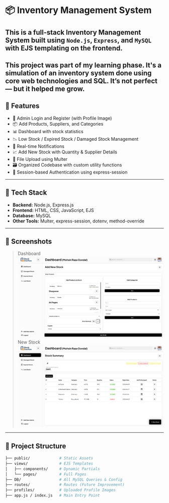 # 📦 Inventory Management System

This is a full-stack **Inventory Management System** built using `Node.js`, `Express`, and `MySQL` with EJS templating on the frontend.
---
This project was part of my learning phase. It's a simulation of an inventory system done using core web technologies and SQL. It’s not perfect — but it helped me grow.
---

## 🔧 Features

- 🧾 Admin Login and Register (with Profile Image)
- 📦 Add Products, Suppliers, and Categories
- 📊 Dashboard with stock statistics
- 📉 Low Stock / Expired Stock / Damaged Stock Management
- 🔔 Real-time Notifications
- 📈 Add New Stock with Quantity & Supplier Details
- 📁 File Upload using Multer
- 🗃️ Organized Codebase with custom utility functions
- 🔐 Session-based Authentication using express-session

---

## 🧪 Tech Stack

- **Backend:** Node.js, Express.js
- **Frontend:** HTML, CSS, JavaScript, EJS
- **Database:** MySQL
- **Other Tools:** Multer, express-session, dotenv, method-override

---

## 📸 Screenshots
> Dashboard
> ![Dashboard Screenshot](screenshots/add_stock.png)
> New Stock
> ![Add Stock Screenshot](screenshots/dashboard.png)

---

## 📂 Project Structure

```bash
├── public/             # Static Assets
├── views/              # EJS Templates
│   ├── components/     # Dynamic Partials
│   └── pages/          # Full Pages
├── DB/                 # All MySQL Queries & Config
├── routes/             # Routes (Future Improvement)
├── profiles/           # Uploaded Profile Images
├── app.js / index.js   # Main Entry Point
